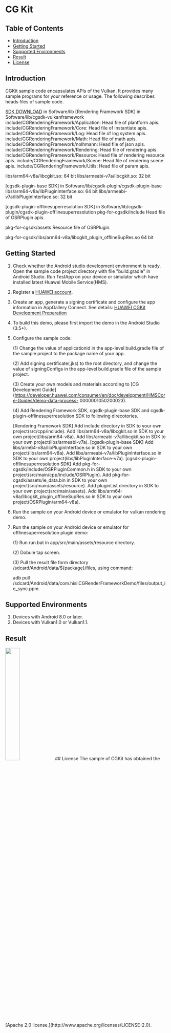 # CG Kit

## Table of Contents
* [Introduction](#introduction)
* [Getting Started](#getting-started)
* [Supported Environments](#supported-environments)
* [Result](#result)
* [License](#license)
## Introduction
CGKit sample code encapsulates APIs of the Vulkan. It provides many sample programs for your reference or usage.
The following describes heads files of sample code.

[SDK DOWNLOAD](https://developer.huawei.com/consumer/en/doc/development/HMSCore-Library-V5/sdk-download-0000001050441521-V5) in Software/lib
[Rendering Framework SDK] in Software/lib/cgsdk-vulkanframework
include/CGRenderingFramework/Application:    Head file of plantform apis.
include/CGRenderingFramework/Core:           Head file of instantiate apis.
include/CGRenderingFramework/Log:            Head file of log system apis.
include/CGRenderingFramework/Math:           Head file of math apis.
include/CGRenderingFramework/nolhmann:       Head file of json apis.
include/CGRenderingFramework/Rendering:      Head file of rendering apis.
include/CGRenderingFramework/Resource:       Head file of rendering resource apis.
include/CGRenderingFramework/Scene:          Head file of rendering scene apis.
include/CGRenderingFramework/Utils:          Head file of param apis.

libs/arm64-v8a/libcgkit.so:                  64 bit
libs/armeabi-v7a/libcgkit.so:                32 bit

[cgsdk-plugin-base SDK] in Software/lib/cgsdk-plugin/cgsdk-plugin-base
libs/arm64-v8a/libPluginInterface.so:        64 bit
libs/armeabi-v7a/libPluginInterface.so:      32 bit

[cgsdk-plugin-offlinesuperresolution SDK] in Software/lib/cgsdk-plugin/cgsdk-plugin-offlinesuperresolution
pkg-for-cgsdk/include                                              Head file of OSRPlugin apis.

pkg-for-cgsdk/assets                                               Resource file of OSRPlugin.

pkg-for-cgsdk/libs/arm64-v8a/libcgkit_plugin_offlineSupRes.so      64 bit

## Getting Started
1. Check whether the Android studio development environment is ready. Open the sample code project directory with file "build.gradle" in Android Studio. Run TestApp on your device or simulator which have installed latest Huawei Mobile Service(HMS).
2. Register a [HUAWEI account](https://developer.huawei.com/consumer/en/).
3. Create an app, generate a signing certificate and configure the app information in AppGallery Connect.
   See details: [HUAWEI CGKit Development Preparation](https://developer.huawei.com/consumer/en/doc/development/HMSCore-Guides/environment-req-0000001050200019)
4. To build this demo, please first import the demo in the Android Studio (3.5+).
5. Configure the sample code:

   (1) Change the value of applicationid in the app-level build.gradle file of the sample project to the package name of your app.
   
   (2) Add signing certificate(.jks) to the root directory, and change the value of signingConfigs in the app-level build.gradle file of the sample project.
   
   (3) Create your own models and materials according to [CG Development Guide](https://developer.huawei.com/consumer/en/doc/development/HMSCore-Guides/demo-data-process-    0000001050200023).
   
   (4) Add Rendering Framework SDK, cgsdk-plugin-base SDK and cgsdk-plugin-offlinesuperresolution SDK to following direcotories.
   
    [Rendering Framework SDK]
    Add include directory in SDK to your own project(src/cpp/include).
    Add libs/arm64-v8a/libcgkit.so in SDK to your own project(libs/arm64-v8a).
    Add libs/armeabi-v7a/libcgkit.so in SDK to your own project(libs/armeabi-v7a).
    [cgsdk-plugin-base SDK]
    Add libs/arm64-v8a/libPluginInterface.so in SDK to your own project(libs/arm64-v8a).
    Add libs/armeabi-v7a/libPluginInterface.so in SDK to your own project(libs/libPluginInterface-v7a).
    [cgsdk-plugin-offlinesuperresolution SDK]
    Add pkg-for-cgsdk/include/OSRPluginCommon.h in SDK to your own project(src/main/cpp/include/OSRPlugin).
    Add pkg-for-cgsdk/assets/ie_data.bin in SDK to your own project(src/main/assets/resource).
    Add pluginList directory in SDK to your own project(src/main/assets).
    Add libs/arm64-v8a/libcgkit_plugin_offlineSupRes.so in SDK to your own project(OSRPlugin/arm64-v8a).
    
6. Run the sample on your Android device or emulator for vulkan rendering demo.

7. Run the sample on your Android device or emulator for offlinesuperresolution plugin demo:

   (1) Run run.bat in app/src/main/assets/resource directory.
   
   (2) Dobule tap screen.
   
   (3) Pull the result file form directory /sdcard/Android/data/${package}/files, using command:
   
      adb pull /sdcard/Android/data/com.hisi.CGRenderFrameworkDemo/files/output_ie_sync.ppm.

## Supported Environments
1. Devices with Android 8.0 or later.
2. Devices with Vulkan1.0 or Vulkan1.1.

## Result
<img src="CGRenderResult.jpg" width="30%" height="30%">
## License
The sample of CGKit has obtained the [Apache 2.0 license.](http://www.apache.org/licenses/LICENSE-2.0).
